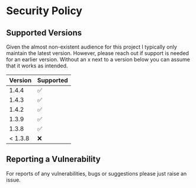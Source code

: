 # Security Policy

## Supported Versions

Given the almost non-existent audience for this project I typically only maintain the
latest version. However, please reach out if support is needed for an earlier version.
Without an x next to a version below you can assume that it works as intended.

| Version | Supported          |
|---------|--------------------|
| 1.4.4   | :white_check_mark: |
| 1.4.3   | :white_check_mark: |
| 1.4.2   | :white_check_mark: |
| 1.3.9   | :white_check_mark: |
| 1.3.8   | :white_check_mark: |
| < 1.3.8 | :x:                |

## Reporting a Vulnerability

For reports of any vulnerabilities, bugs or suggestions please just raise an issue.
